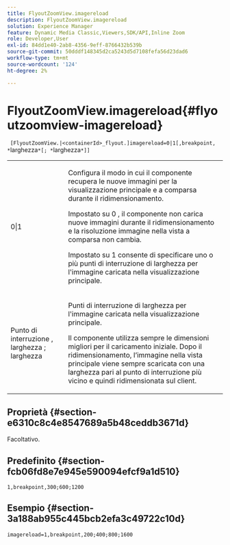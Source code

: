```yaml
---
title: FlyoutZoomView.imagereload
description: FlyoutZoomView.imagereload
solution: Experience Manager
feature: Dynamic Media Classic,Viewers,SDK/API,Inline Zoom
role: Developer,User
exl-id: 84dd1e40-2ab8-4356-9eff-8766432b539b
source-git-commit: 50dddf148345d2ca5243d5d7108fefa56d23dad6
workflow-type: tm+mt
source-wordcount: '124'
ht-degree: 2%

---
```


# FlyoutZoomView.imagereload{#flyoutzoomview-imagereload}

` [FlyoutZoomView.|<containerId>_flyout.]imagereload=0|1[,breakpoint, *`larghezza`*[; *`larghezza`*]]`

<table id="table_7DA232CB62134078B788B9AB1452F363"> 
 <tbody> 
  <tr> 
   <td colname="col1"> <p> <span class="codeph"> 0|1 </span> </p> </td> 
   <td colname="col2"> <p> Configura il modo in cui il componente recupera le nuove immagini per la visualizzazione principale e a comparsa durante il ridimensionamento. </p> <p>Impostato su <span class="codeph"> 0 </span>, il componente non carica nuove immagini durante il ridimensionamento e la risoluzione immagine nella vista a comparsa non cambia. </p> <p>Impostato su <span class="codeph"> 1 </span> consente di specificare uno o più punti di interruzione di larghezza per l'immagine caricata nella visualizzazione principale. </p> </td> 
  </tr> 
  <tr> 
   <td colname="col1"> <p> Punto di interruzione <span class="codeph">, <span class="varname"> larghezza </span>; <span class="varname"> larghezza </span> </span> </p> </td> 
   <td colname="col2"> <p>Punti di interruzione di larghezza per l'immagine caricata nella visualizzazione principale. </p> <p>Il componente utilizza sempre le dimensioni migliori per il caricamento iniziale. Dopo il ridimensionamento, l’immagine nella vista principale viene sempre scaricata con una larghezza pari al punto di interruzione più vicino e quindi ridimensionata sul client. </p> </td> 
  </tr> 
 </tbody> 
</table>

## Proprietà {#section-e6310c8c4e8547689a5b48ceddb3671d}

Facoltativo.

## Predefinito {#section-fcb06fd8e7e945e590094efcf9a1d510}

`1,breakpoint,300;600;1200`

## Esempio {#section-3a188ab955c445bcb2efa3c49722c10d}

`imagereload=1,breakpoint,200;400;800;1600`
